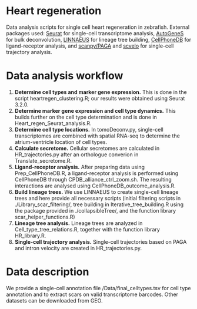 # Heart regeneration
Data analysis scripts for single cell heart regeneration in zebrafish. External packages used: [Seurat](http://satijalab.org/seurat/) for single-cell transcriptome analysis, [AutoGeneS](https://autogenes.readthedocs.io/en/latest/) for bulk deconvolution, [LINNAEUS](https://github.com/Bastiaanspanjaard/LINNAEUS) for lineage tree building, [CellPhoneDB](https://github.com/Teichlab/cellphonedb) for ligand-receptor analysis, and [scanpy/PAGA](https://scanpy.readthedocs.io/en/stable/) and [scvelo](https://scvelo.readthedocs.io) for single-cell trajectory analysis.

# Data analysis workflow
1. __Determine cell types and marker gene expression.__ This is done in the script heartregen_clustering.R; our results were obtained using Seurat 3.2.0.
2. __Determine marker gene expression and cell type dynamics.__ This builds further on the cell type determination and is done in Heart_regen_Seurat_analysis.R.
3. __Determine cell type locations.__ In tomoDeconv.py, single-cell transcriptomes are combined with spatial RNA-seq to determine the atrium-ventricle location of cell types. 
4. __Calculate secretome.__ Cellular secretomes are calculated in HR_trajectories.py after an orthologue converion in Translate_secretome.R.
5. __Ligand-receptor analysis.__ After preparing data using Prep_CellPhoneDB.R, a ligand-receptor analysis is performed using CellPhoneDB through CPDB_alliance_ctrl_zoom.sh. The resulting interactions are analysed using CellPhoneDB_outcome_analysis.R.
6. __Build lineage trees.__ We use LINNAEUS to create single-cell lineage trees and here provide all necessary scripts (initial filtering scripts in ./Library_scar_filtering/, tree building in Iterative_tree_building.R using the package provided in ./collapsibleTree/, and the function library scar_helper_functions.R)
7. __Lineage tree analysis.__ Lineage trees are analyzed in Cell_type_tree_relations.R, together with the function library HR_library.R.
8. __Single-cell trajectory analysis.__ Single-cell trajectories based on PAGA and intron velocity are created in HR_trajectories.py.

# Data description
We provide a single-cell annotation file /Data/final_celltypes.tsv for cell type annotation and to extract scars on valid transcriptome barcodes. Other datasets can be downloaded from GEO. 
